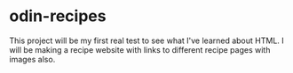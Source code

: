 # odin-recipes

This project will be my first real test to see what I've learned about HTML. I will be making a recipe website with links to different recipe pages with images also.